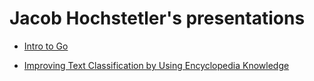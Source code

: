 Jacob Hochstetler's presentations
================================

* [Intro to Go](http://go-talks.appspot.com/github.com/jh125486/presentations/golang/intro.slide)

* [Improving Text Classification by Using Encyclopedia Knowledge](http://go-talks.appspot.com/github.com/jh125486/presentations/UNT/CSCE5200.slide)